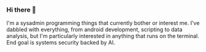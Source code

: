 ### Hi there 👋

I'm a sysadmin programming things that currently bother or interest me. I've dabbled with everything, from android development, scripting to data analysis, but I'm particularly interested in anything that runs on the terminal.
End goal is systems security backed by AI.

<!--
**m0ckinjay/m0ckinjay** is a ✨ _special_ ✨ repository because its `README.md` (this file) appears on your GitHub profile.

Here are some ideas to get you started:

- 🔭 I’m currently working on ...
- 🌱 I’m currently learning ...
- 👯 I’m looking to collaborate on ...
- 🤔 I’m looking for help with ...
- 💬 Ask me about ...
- 📫 How to reach me: ...
- 😄 Pronouns: ...
- ⚡ Fun fact: ...
-->
